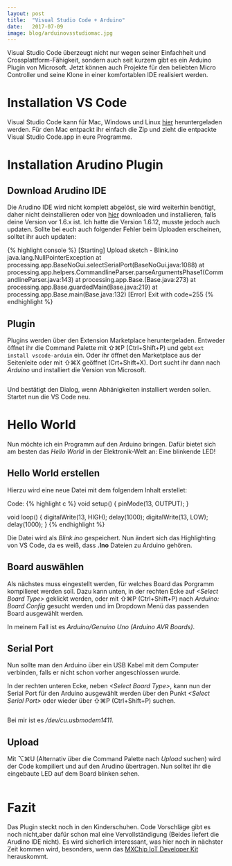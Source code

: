 ```yaml
---
layout: post
title:  "Visual Studio Code + Arduino"
date:   2017-07-09
image: blog/arduinovsstudiomac.jpg
---
```


Visual Studio Code überzeugt nicht nur wegen seiner Einfachheit und Crossplattform-Fähigkeit, sondern auch seit kurzem gibt es
ein Arduino Plugin von Microsoft. Jetzt können auch Projekte für den beliebten Micro Controller und seine Klone in einer komfortablen IDE realisiert werden.

# Installation VS Code

Visual Studio Code kann für Mac, Windows und Linux [hier](https://code.visualstudio.com/download) heruntergeladen werden. Für den Mac entpackt ihr einfach die Zip und zieht die entpackte Visual Studio Code.app in eure Programme.

# Installation Arudino Plugin

## Download Arudino IDE

Die Arudino IDE wird nicht komplett abgelöst, sie wird weiterhin benötigt, daher nicht deinstallieren oder von [hier](https://www.arduino.cc/en/main/software#download) downloaden und installieren, falls deine Version vor 1.6.x ist.
Ich hatte die Version 1.6.12, musste jedoch auch updaten. Sollte bei euch auch folgender Fehler beim Uploaden erscheinen, solltet ihr auch updaten:

{% highlight console %}
[Starting] Upload sketch - Blink.ino
java.lang.NullPointerException
	at processing.app.BaseNoGui.selectSerialPort(BaseNoGui.java:1088)
	at processing.app.helpers.CommandlineParser.parseArgumentsPhase1(CommandlineParser.java:143)
	at processing.app.Base.<init>(Base.java:273)
	at processing.app.Base.guardedMain(Base.java:219)
	at processing.app.Base.main(Base.java:132)
[Error] Exit with code=255
{% endhighlight %}

## Plugin

Plugins werden über den Extension Marketplace heruntergeladen.
Entweder öffnet ihr die Command Palette mit ⇧⌘P (Ctrl+Shift+P) und gebt `ext install vscode-arduin` ein.
Oder ihr öffnet den Marketplace aus der Seitenleite oder mit ⇧⌘X geöffnet (Crt+Shift+X).
Dort sucht ihr dann nach *Arduino* und installiert die Version von Microsoft.

<img src="{{ '/assets/img/blog/arduinovsstudiomac.jpg' | prepend: site.baseurl }}" alt="">

Und bestätigt den Dialog, wenn Abhänigkeiten installiert werden sollen.
Startet nun die VS Code neu.

# Hello World

Nun möchte ich ein Programm auf den Arduino bringen. Dafür bietet sich am besten das *Hello World* in der Elektronik-Welt an: Eine blinkende LED!

## Hello World erstellen

Hierzu wird eine neue Datei mit dem folgendem Inhalt erstellet:

Code:
{% highlight c %}
void setup() {
  pinMode(13, OUTPUT);
}

void loop() {
  digitalWrite(13, HIGH);
  delay(1000);
  digitalWrite(13, LOW);
  delay(1000); 
}
{% endhighlight %}

Die Datei wird als *Blink.ino* gespeichert. Nun ändert sich das Highlighting von VS Code, da es weiß, dass **.Ino** Dateien zu Arduino gehören.

## Board auswählen

Als nächstes muss eingestellt werden, für welches Board das Porgramm kompilieret werden soll. Dazu kann unten, in der rechten Ecke auf *\<Select Board Type>* geklickt werden, oder mit ⇧⌘P (Ctrl+Shift+P) nach *Arduino: Board Config* gesucht werden und im Dropdown Menü das passenden Board ausgewählt werden.

In meinem Fall ist es *Arduino/Genuino Uno (Arduino AVR Boards)*.

## Serial Port

Nun sollte man den Arduino über ein USB Kabel mit dem Computer verbinden, falls er nicht schon vorher angeschlossen wurde.

In der rechten unteren Ecke, neben *\<Select Board Type>*, kann nun der Serial Port für den Arduino ausgewählt werden über den Punkt *\<Select Serial Port>* oder wieder über ⇧⌘P (Ctrl+Shift+P) suchen.

<img src="{{ '/assets/img/blog/arduinovsstudiomacserial.jpg' | prepend: site.baseurl }}" alt="">

Bei mir ist es */dev/cu.usbmodem1411*.

## Upload

Mit ⌥⌘U (Alternativ über die Command Palette nach *Upload* suchen) wird der Code kompiliert und auf den Arudino übertragen.
Nun solltet ihr die eingebaute LED auf dem Board blinken sehen.

<div style="text-align:center"><img src="{{ '/assets/img/blog/arduinohelloworld.gif' | prepend: site.baseurl }}" alt=""></div>

# Fazit

Das Plugin steckt noch in den Kinderschuhen. Code Vorschläge gibt es noch nicht,aber dafür schon mal eine Vervollständigung (Beides liefert die Arudino IDE nicht). Es wird sicherlich interessant, was hier noch in nächster Zeit kommen wird, besonders, wenn das [MXChip IoT Developer Kit](https://microsoft.github.io/azure-iot-developer-kit/) herauskommt.
